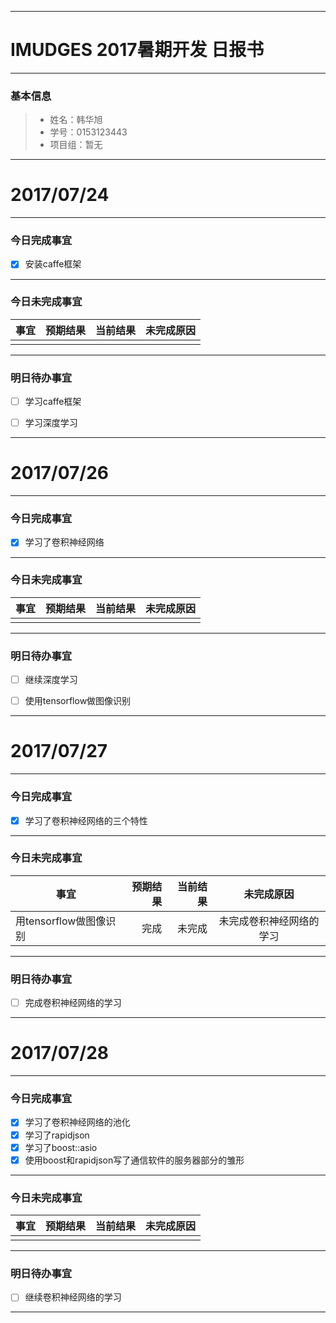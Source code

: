 
-------
# IMUDGES 2017暑期开发 日报书


-------


### 基本信息
> * 姓名：韩华旭
> * 学号：0153123443
> * 项目组：暂无

-------


# 2017/07/24

-------

### 今日完成事宜
- [x]  安装caffe框架


-----
### 今日未完成事宜


| 事宜     |预期结果| 当前结果  | 未完成原因   | 
| --------   | -----:  | -----:  | :----:  |
|    |   |   |   |


------
### 明日待办事宜
- [ ] 学习caffe框架
- [ ] 学习深度学习


-------
# 2017/07/26

-------

### 今日完成事宜
- [x]  学习了卷积神经网络


-----
### 今日未完成事宜


| 事宜     |预期结果| 当前结果  | 未完成原因   | 
| --------   | -----:  | -----:  | :----:  |
|    |   |   |   |


------
### 明日待办事宜
- [ ] 继续深度学习
- [ ] 使用tensorflow做图像识别


-------
# 2017/07/27

-------

### 今日完成事宜
- [x]  学习了卷积神经网络的三个特性


-----
### 今日未完成事宜


| 事宜     |预期结果| 当前结果  | 未完成原因   | 
| --------   | -----:  | -----:  | :----:  |
|  用tensorflow做图像识别  | 完成  | 未完成  | 未完成卷积神经网络的学习  |


------
### 明日待办事宜
- [ ] 完成卷积神经网络的学习


-------
# 2017/07/28

-------

### 今日完成事宜
- [x]  学习了卷积神经网络的池化
- [x]  学习了rapidjson
- [x]  学习了boost::asio
- [x]  使用boost和rapidjson写了通信软件的服务器部分的雏形

-----
### 今日未完成事宜


| 事宜     |预期结果| 当前结果  | 未完成原因   | 
| --------   | -----:  | -----:  | :----:  |
|    |   |   |   |


------
### 明日待办事宜
- [ ] 继续卷积神经网络的学习


-------
